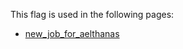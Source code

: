 This flag is used in the following pages:
 - [new_job_for_aelthanas](../events/new_job_for_aelthanas.md)
